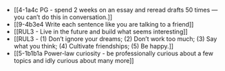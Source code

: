 - [[4-1a4c PG - spend 2 weeks on an essay and reread drafts 50 times — you can’t do this in conversation.]]
- [[9-4b3e4 Write each sentence like you are talking to a friend]]
- [[RUL3 - Live in the future and build what seems interesting]]
- [[RUL3 - (1) Don’t ignore your dreams; (2) Don’t work too much; (3) Say what you think; (4) Cultivate friendships; (5) Be happy.]]
- [[5-1b1b1a Power-law curiosity - be professionally curious about a few topics and idly curious about many more]]